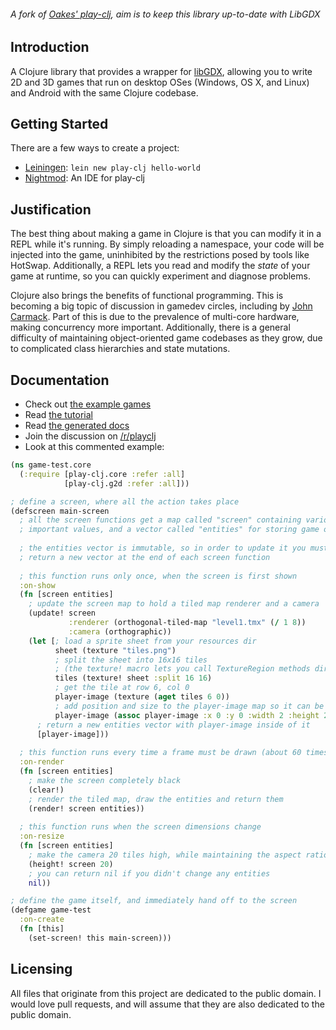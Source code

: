 ###### A fork of [Oakes' play-clj](https://github.com/oakes/play-clj), aim is to keep this library up-to-date with LibGDX


## Introduction

A Clojure library that provides a wrapper for [libGDX](http://libgdx.badlogicgames.com/), allowing you to write 2D and 3D games that run on desktop OSes (Windows, OS X, and Linux) and Android with the same Clojure codebase.

## Getting Started

There are a few ways to create a project:

* [Leiningen](https://github.com/technomancy/leiningen): `lein new play-clj hello-world`
* [Nightmod](https://sekao.net/nightmod/): An IDE for play-clj

## Justification

The best thing about making a game in Clojure is that you can modify it in a REPL while it's running. By simply reloading a namespace, your code will be injected into the game, uninhibited by the restrictions posed by tools like HotSwap. Additionally, a REPL lets you read and modify the _state_ of your game at runtime, so you can quickly experiment and diagnose problems.

Clojure also brings the benefits of functional programming. This is becoming a big topic of discussion in gamedev circles, including by [John Carmack](http://gamasutra.com/view/news/169296/Indepth_Functional_programming_in_C.php). Part of this is due to the prevalence of multi-core hardware, making concurrency more important. Additionally, there is a general difficulty of maintaining object-oriented game codebases as they grow, due to complicated class hierarchies and state mutations.

## Documentation

* Check out [the example games](https://github.com/oakes/play-clj-examples)
* Read [the tutorial](TUTORIAL.md)
* Read [the generated docs](http://oakes.github.io/play-clj)
* Join the discussion on [/r/playclj](http://www.reddit.com/r/playclj/)
* Look at this commented example:

```clojure
(ns game-test.core
  (:require [play-clj.core :refer :all]
            [play-clj.g2d :refer :all]))

; define a screen, where all the action takes place
(defscreen main-screen
  ; all the screen functions get a map called "screen" containing various
  ; important values, and a vector called "entities" for storing game objects
  
  ; the entities vector is immutable, so in order to update it you must simply
  ; return a new vector at the end of each screen function
  
  ; this function runs only once, when the screen is first shown
  :on-show
  (fn [screen entities]
    ; update the screen map to hold a tiled map renderer and a camera
    (update! screen
             :renderer (orthogonal-tiled-map "level1.tmx" (/ 1 8))
             :camera (orthographic))
    (let [; load a sprite sheet from your resources dir
          sheet (texture "tiles.png")
          ; split the sheet into 16x16 tiles
          ; (the texture! macro lets you call TextureRegion methods directly)
          tiles (texture! sheet :split 16 16)
          ; get the tile at row 6, col 0
          player-image (texture (aget tiles 6 0))
          ; add position and size to the player-image map so it can be drawn
          player-image (assoc player-image :x 0 :y 0 :width 2 :height 2)]
      ; return a new entities vector with player-image inside of it
      [player-image]))
  
  ; this function runs every time a frame must be drawn (about 60 times per sec)
  :on-render
  (fn [screen entities]
    ; make the screen completely black
    (clear!)
    ; render the tiled map, draw the entities and return them
    (render! screen entities))
  
  ; this function runs when the screen dimensions change
  :on-resize
  (fn [screen entities]
    ; make the camera 20 tiles high, while maintaining the aspect ratio
    (height! screen 20)
    ; you can return nil if you didn't change any entities
    nil))

; define the game itself, and immediately hand off to the screen
(defgame game-test
  :on-create
  (fn [this]
    (set-screen! this main-screen)))
```

## Licensing

All files that originate from this project are dedicated to the public domain. I would love pull requests, and will assume that they are also dedicated to the public domain.
